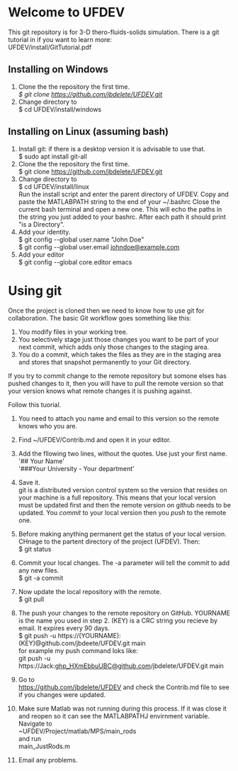# Welcome to UFDEV
This git repository is for 3-D thero-fluids-solids simulation.
There is a git tutorial in if you want to learn more:\
	UFDEV/install/GitTutorial.pdf
## Installing on Windows
1. Clone the the repository the first time.\
  *$ git clone https://github.com/jbdelete/UFDEV.git*
2. Change directory to\
  $ cd UFDEV/install/windows


## Installing on Linux (assuming bash)
1. Install git: if there is a desktop version it is advisable to use that.\
  $ sudo apt install git-all
1. Clone the the repository the first time.\
  $ git clone https://github.com/jbdelete/UFDEV.git
2. Change directory to\
  $ cd UFDEV/install/linux\
  Run the install script and enter the parent directory of UFDEV. Copy and paste the MATLABPATH string to the end of your ~/.bashrc
  Close the current bash terminal and open a new one. This will echo the paths in the string you just added to your bashrc.
  After each path it should print "is a Directory".
3. Add your identity.\
	$ git config --global user.name "John Doe"\
	$ git config --global user.email johndoe@example.com
4. Add your editor\
	$ git config --global core.editor emacs
	
# Using git

Once the project is cloned then we need to know how to use git for collaboration.
The basic Git workflow goes something like this:
1. You modify files in your working tree.
2. You selectively stage just those changes you want to be part of your next commit, which adds
only those changes to the staging area.
3. You do a commit, which takes the files as they are in the staging area and stores that snapshot
permanently to your Git directory.

If you try to commit change to the remote repository but somone elses has
pushed changes to it, then you will have to pull the remote version so that your version 
knows what remote changes it is pushing against.

Follow this tuorial.

1. You need to attach you name and email to this version so the remote knows who you are.

1. Find ~/UFDEV/Contrib.md and open it in your editor.
2. Add the fllowing two lines, without the quotes. Use just your first name.\
	'## Your Name'\
	'###Your University - Your department'
3. Save it.\
	git is a distributed version control system so the version that resides on your machine is a full repository.
	This means that your local version must be updated first and then the remote version on github needs to be updated.
	You *commit* to your local version then you *push* to the remote one.
4. Before making anything permanent get the status of your local version. CHnage to the partent directory of the project (UFDEV). Then:\
   $ git status
5. Commit your local changes. The -a parameter will tell the commit to add any new files.\
   $ git -a commit 
6. Now update the local repository with the remote.\
   $ git pull
7. The push your changes to the remote repository on GitHub. YOURNAME is the name you used in step 2.
   (KEY) is a CRC string you recieve by email. It expires every 90 days.\
   $ git push -u https://(YOURNAME):(KEY)@github.com/jbdeete/UFDEV.git main\
   for example my push command loks like:\
   git push -u https://Jack:ghp_HXmEbbuUBC@github.com/jbdelete/UFDEV.git main
9. Go to\
   https://github.com/jbdelete/UFDEV
   and check the Contrib.md file to see if you changes were updated.

10. Make sure Matlab was not running during this process. If it was close it and reopen so it can see the MATLABPATHJ envirnment variable.
    Navigate to\
   	~UFDEV/Project/matlab/MPS/main_rods\
   and run\
	main_JustRods.m
11. Email any problems.
    

   


 

